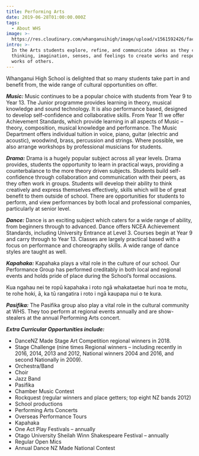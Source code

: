 ```yaml
---
title: Performing Arts
date: 2019-06-28T01:00:00.000Z
tags:
  - About WHS
image: >-
  https://res.cloudinary.com/whanganuihigh/image/upload/v1561592426/faculties/Drama_dance_-_combined.jpg
intro: >-
  In the Arts students explore, refine, and communicate ideas as they connect
  thinking, imagination, senses, and feelings to create works and respond to the
  works of others.
---
```

Whanganui High School is delighted that so many students take part in and benefit from, the wide range of cultural opportunities on offer. 



**_Music:_**  Music continues to be a popular choice with students from Year 9 to Year 13. The Junior programme provides learning in theory, musical knowledge and sound technology. It is also performance based, designed to develop self-confidence and collaborative skills.  From Year 11 we offer Achievement Standards, which provide learning in all aspects of Music – theory, composition, musical knowledge and performance. The Music Department offers individual tuition in voice, piano, guitar (electric and acoustic), woodwind, brass, percussion and strings. Where possible, we also arrange workshops by professional musicians for students.



**_Drama:_**  Drama is a hugely popular subject across all year levels. Drama provides, students the opportunity to learn in practical ways, providing a counterbalance to the more theory driven subjects. Students build self-confidence through collaboration and communication with their peers, as they often work in groups. Students will develop their ability to think creatively and express themselves effectively, skills which will be of great benefit to them outside of school. There are opportunities for students to perform, and view performances by both local and professional companies, particularly at senior level.



**_Dance:_** Dance is an exciting subject which caters for a wide range of ability, from beginners through to advanced. Dance offers NCEA Achievement Standards, including University Entrance at Level 3. Courses begin at Year 9 and carry through to Year 13. Classes are largely practical based with a focus on performance and choreography skills. A wide range of dance styles are taught as well. 



**_Kapahaka:_** Kapahaka plays a vital role in the culture of our school.  Our Performance Group has performed creditably in both local and regional events and holds pride of place during the School’s formal occasions. 



Kua ngahau nei te ropū kapahaka i roto ngā whakataetae huri noa te motu, te rohe hoki, ā, ka tū rangatira i roto i ngā kaupapa nui o te kura.



_**Pasifika:**_ The Pasifika group also play a vital role in the cultural community at WHS.  They too perform at regional events annually and are show-stealers at the annual Performing Arts concert.



**_Extra Curricular Opportunities include:_** 

* DanceNZ Made Stage Art Competition regional winners in 2018.
* Stage Challenge (nine times Regional winners – including recently in 2016, 2014, 2013 and 2012, National winners 2004 and 2016, and second Nationally in 2009).
* Orchestra/Band				
* Choir
* Jazz Band
* Pasifika
* Chamber Music Contest 
* Rockquest (regular winners and place getters; top eight NZ bands 2012)
* School productions 
* Performing Arts Concerts
* Overseas Performance Tours 
* Kapahaka
* One Act Play Festivals – annually
* Otago University Sheilah Winn Shakespeare Festival – annually
* Regular Open Mics
* Annual Dance NZ Made National Contest
